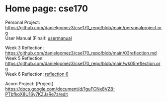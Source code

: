 # Home page: cse170  

Personal Project: <https://github.com/danielgomez3/cse170_repo/blob/main/personalproject.org>  
User Manual (Final): [usermanual](./finalusermanual_cse180.org)

Week 3 Reflection: <https://github.com/danielgomez3/cse170_repo/blob/main/03reflection.md>  
Week 5 Reflection: <https://github.com/danielgomez3/cse170_repo/blob/main/wk05reflection.org>  
Week 6 Reflection:
[reflection 6](./week6_reflection.org)

Acorn Project:
[Project] <https://docs.google.com/document/d/1guFCNx8VZ8-PTbfkoX8U16y7KZJsRe7z/edit>
